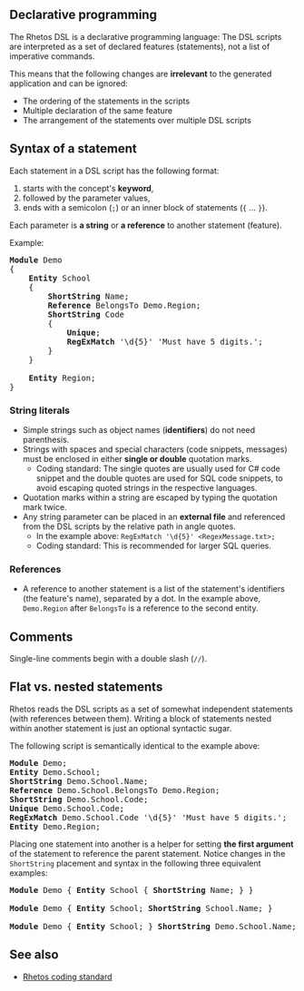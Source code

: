 ## Declarative programming

The Rhetos DSL is a declarative programming language:
The DSL scripts are interpreted as a set of declared features (statements),
not a list of imperative commands.

This means that the following changes are **irrelevant** to the generated application and can be ignored:

* The ordering of the statements in the scripts
* Multiple declaration of the same feature
* The arrangement of the statements over multiple DSL scripts

## Syntax of a statement

Each statement in a DSL script has the following format:

1. starts with the concept's **keyword**,
2. followed by the parameter values,
3. ends with a semicolon (`;`) or an inner block of statements (`{` ... `}`).

Each parameter is **a string** or **a reference** to another statement (feature).

Example:

<pre>
<b>Module</b> Demo
{
    <b>Entity</b> School
    {
        <b>ShortString</b> Name;
        <b>Reference</b> BelongsTo Demo.Region;
        <b>ShortString</b> Code
        {
            <b>Unique</b>;
            <b>RegExMatch</b> '\d{5}' 'Must have 5 digits.';
        }
    }

    <b>Entity</b> Region;
}
</pre>

### String literals

* Simple strings such as object names (**identifiers**) do not need parenthesis.
* Strings with spaces and special characters (code snippets, messages) must be enclosed in either **single or double** quotation marks.
  * Coding standard: The single quotes are usually used for C# code snippet and the double quotes are used for SQL code snippets,
  to avoid escaping quoted strings in the respective languages.
* Quotation marks within a string are escaped by typing the quotation mark twice.
* Any string parameter can be placed in an **external file** and referenced from the DSL scripts by the relative path in angle quotes.
  * In the example above: `RegExMatch '\d{5}' <RegexMessage.txt>;`
  * Coding standard: This is recommended for larger SQL queries.

### References

* A reference to another statement is a list of the statement's identifiers (the feature's name), separated by a dot.
  In the example above, `Demo.Region` after `BelongsTo` is a reference to the second entity.

## Comments

Single-line comments begin with a double slash (`//`).

## Flat vs. nested statements

Rhetos reads the DSL scripts as a set of somewhat independent statements (with references between them).
Writing a block of statements nested within another statement is just an optional syntactic sugar.

The following script is semantically identical to the example above:

<pre>
<b>Module</b> Demo;
<b>Entity</b> Demo.School;
<b>ShortString</b> Demo.School.Name;
<b>Reference</b> Demo.School.BelongsTo Demo.Region;
<b>ShortString</b> Demo.School.Code;
<b>Unique</b> Demo.School.Code;
<b>RegExMatch</b> Demo.School.Code '\d{5}' 'Must have 5 digits.';
<b>Entity</b> Demo.Region;
</pre>

Placing one statement into another is a helper for setting **the first argument** of the statement to reference the parent statement.
Notice changes in the `ShortString` placement and syntax in the following three equivalent examples:

<pre>
<b>Module</b> Demo { <b>Entity</b> School { <b>ShortString</b> Name; } }

<b>Module</b> Demo { <b>Entity</b> School; <b>ShortString</b> School.Name; }

<b>Module</b> Demo { <b>Entity</b> School; } <b>ShortString</b> Demo.School.Name;
</pre>

## See also

* [Rhetos coding standard](https://github.com/Rhetos/Rhetos/wiki/Rhetos-coding-standard)
